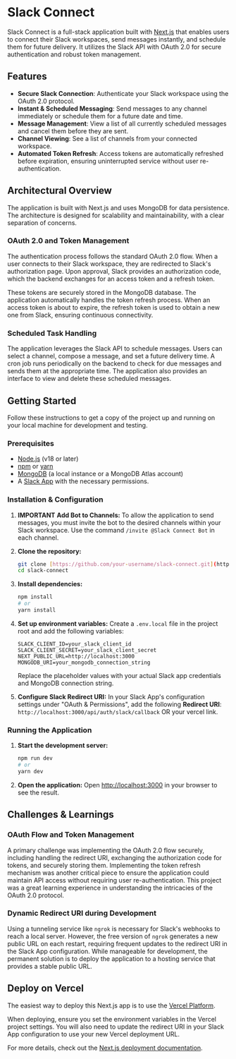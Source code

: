 # Slack Connect

Slack Connect is a full-stack application built with [Next.js](https://nextjs.org) that enables users to connect their Slack workspaces, send messages instantly, and schedule them for future delivery. It utilizes the Slack API with OAuth 2.0 for secure authentication and robust token management.

## Features

* **Secure Slack Connection**: Authenticate your Slack workspace using the OAuth 2.0 protocol.
* **Instant & Scheduled Messaging**: Send messages to any channel immediately or schedule them for a future date and time.
* **Message Management**: View a list of all currently scheduled messages and cancel them before they are sent.
* **Channel Viewing**: See a list of channels from your connected workspace.
* **Automated Token Refresh**: Access tokens are automatically refreshed before expiration, ensuring uninterrupted service without user re-authentication.

## Architectural Overview

The application is built with Next.js and uses MongoDB for data persistence. The architecture is designed for scalability and maintainability, with a clear separation of concerns.



### OAuth 2.0 and Token Management

The authentication process follows the standard OAuth 2.0 flow. When a user connects to their Slack workspace, they are redirected to Slack's authorization page. Upon approval, Slack provides an authorization code, which the backend exchanges for an access token and a refresh token.

These tokens are securely stored in the MongoDB database. The application automatically handles the token refresh process. When an access token is about to expire, the refresh token is used to obtain a new one from Slack, ensuring continuous connectivity.

### Scheduled Task Handling

The application leverages the Slack API to schedule messages. Users can select a channel, compose a message, and set a future delivery time. A cron job runs periodically on the backend to check for due messages and sends them at the appropriate time. The application also provides an interface to view and delete these scheduled messages.

## Getting Started

Follow these instructions to get a copy of the project up and running on your local machine for development and testing.

### Prerequisites

* [Node.js](https://nodejs.org/) (v18 or later)
* [npm](https://www.npmjs.com/) or [yarn](https://yarnpkg.com/)
* [MongoDB](https://www.mongodb.com/try/download/community) (a local instance or a MongoDB Atlas account)
* A [Slack App](https://api.slack.com/apps) with the necessary permissions.

### Installation & Configuration


1.  **IMPORTANT** **Add Bot to Channels:**
    To allow the application to send messages, you must invite the bot to the desired channels within your Slack workspace. Use the command `/invite @Slack Connect Bot` in each channel.

2.  **Clone the repository:**
    ```bash
    git clone [https://github.com/your-username/slack-connect.git](https://github.com/your-username/slack-connect.git)
    cd slack-connect
    ```

3.  **Install dependencies:**
    ```bash
    npm install
    # or
    yarn install
    ```

4.  **Set up environment variables:**
    Create a `.env.local` file in the project root and add the following variables:
    ```env
    SLACK_CLIENT_ID=your_slack_client_id
    SLACK_CLIENT_SECRET=your_slack_client_secret
    NEXT_PUBLIC_URL=http://localhost:3000
    MONGODB_URI=your_mongodb_connection_string
    ```
    Replace the placeholder values with your actual Slack app credentials and MongoDB connection string.

5.  **Configure Slack Redirect URI:**
    In your Slack App's configuration settings under "OAuth & Permissions", add the following **Redirect URI**:
    `http://localhost:3000/api/auth/slack/callback` OR your vercel link.



### Running the Application

1.  **Start the development server:**
    ```bash
    npm run dev
    # or
    yarn dev
    ```

2.  **Open the application:**
    Open [http://localhost:3000](http://localhost:3000) in your browser to see the result.

## Challenges & Learnings

### OAuth Flow and Token Management

A primary challenge was implementing the OAuth 2.0 flow securely, including handling the redirect URI, exchanging the authorization code for tokens, and securely storing them. Implementing the token refresh mechanism was another critical piece to ensure the application could maintain API access without requiring user re-authentication. This project was a great learning experience in understanding the intricacies of the OAuth 2.0 protocol.

### Dynamic Redirect URI during Development

Using a tunneling service like `ngrok` is necessary for Slack's webhooks to reach a local server. However, the free version of `ngrok` generates a new public URL on each restart, requiring frequent updates to the redirect URI in the Slack App configuration. While manageable for development, the permanent solution is to deploy the application to a hosting service that provides a stable public URL.

## Deploy on Vercel

The easiest way to deploy this Next.js app is to use the [Vercel Platform](https://vercel.com/new?utm_medium=default-template&filter=next.js&utm_source=create-next-app&utm_campaign=create-next-app-readme).

When deploying, ensure you set the environment variables in the Vercel project settings. You will also need to update the redirect URI in your Slack App configuration to use your new Vercel deployment URL.

For more details, check out the [Next.js deployment documentation](https://nextjs.org/docs/app/building-your-application/deploying).